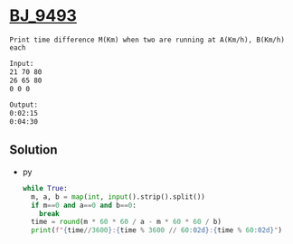 # [BJ_9493](https://acmicpc.net/problem/9493)

```en
Print time difference M(Km) when two are running at A(Km/h), B(Km/h) each
```

```txt
Input:
21 70 80
26 65 80
0 0 0

Output:
0:02:15
0:04:30
```

## Solution

* py

  ```py
  while True:
    m, a, b = map(int, input().strip().split())
    if m==0 and a==0 and b==0:
      break
    time = round(m * 60 * 60 / a - m * 60 * 60 / b)
    print(f"{time//3600}:{time % 3600 // 60:02d}:{time % 60:02d}")
  ```
